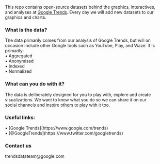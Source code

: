This repo contains open-source datasets behind the graphics, interactives, and analyses at [Google Trends](https://www.google.com/trends). Every day we will add new datasets to our graphics and charts. 

<h3>What is the data?</h3>
The data primarily comes from our analysis of Google Trends, but will on occasion include other Google tools such as YouTube, Play, and Waze. It is primarily:<br>
• Aggregated<br>
• Anonymised<br>
• Indexed<br>
• Normalized

<h3>What can you do with it?</h3>
The data is deliberately designed for you to play with, explore and create visualizations. We want to know what you do so we can share it on our social channels and inspire others to play with it too.

<h3>Useful links:</h3>
• [Google Trends](https://www.google.com/trends)<br>
• [@GoogleTrends](https://www.twitter.com/googletrends)<br>

<h3>Contact us</h3>
trendsdatateam@google.com

